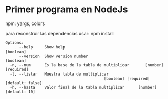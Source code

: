#
<h1> Primer programa en NodeJs </h1>
 npm: yargs, colors </br>
 <p>para reconstruir las dependencias usar:  npm install </p>

```
Options:
      --help     Show help                                             [boolean]
      --version  Show version number                                   [boolean]
  -n, --num      Es la base de la tabla de multiplicar       [number] [required]
  -l, --listar   Muestra tabla de multiplicar
                                           [boolean] [required] [default: false]
  -h, --hasta    Valor final de la tabla multiplicar      [number] [default: 10]

```